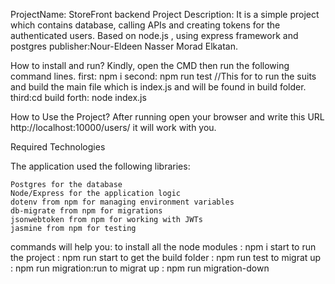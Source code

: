 ProjectName: StoreFront backend
Project Description: It is a simple project which contains database, calling APIs and creating tokens for the authenticated users.
                     Based on node.js , using express framework and postgres
publisher:Nour-Eldeen Nasser Morad Elkatan.

How to install and run?
   Kindly, open the CMD then run the following command lines.
    first: npm i 
    second: npm run test //This for to run the suits and build the main file which is index.js and will be found in build folder.
    third:cd build
    forth: node index.js

How to Use the Project?
   After running open your browser and write this URL http://localhost:10000/users/ 
   it will work with you.

Required Technologies

The application used the following libraries:

    Postgres for the database
    Node/Express for the application logic
    dotenv from npm for managing environment variables
    db-migrate from npm for migrations
    jsonwebtoken from npm for working with JWTs
    jasmine from npm for testing

commands will help you:
  to install all the node modules : npm i
  start to run the project : npm run start
  to get the build folder : npm run test
  to migrat up : npm run migration:run
  to migrat up : npm run migration-down
